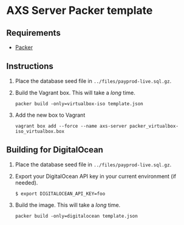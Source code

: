 # AXS Server Packer template

## Requirements

 - [Packer](https://www.packer.io/)

## Instructions

 1. Place the database seed file in `../files/payprod-live.sql.gz`.
 2. Build the Vagrant box. This will take a _long_ time.

    ```
    packer build -only=virtualbox-iso template.json
    ```

 3. Add the new box to Vagrant

    ```
    vagrant box add --force --name axs-server packer_virtualbox-iso_virtualbox.box
    ```

## Building for DigitalOcean

 1. Place the database seed file in `../files/payprod-live.sql.gz`.
 2. Export your DigitalOcean API key in your current environment (if needed).

    ```
    $ export DIGITALOCEAN_API_KEY=foo
    ```

 3. Build the image. This will take a _long_ time.

    ```
    packer build -only=digitalocean template.json
    ```
